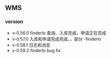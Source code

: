 ## WMS

### version
* v-0.56.0 finderlo
查询、入库完成，申请正在完成
* v-0.57.0 
入库和申请完成完成，，部分 -finderlo
* v-0.58.1
        日志和消息
* v-0.59.2 
finderlo bug fix
